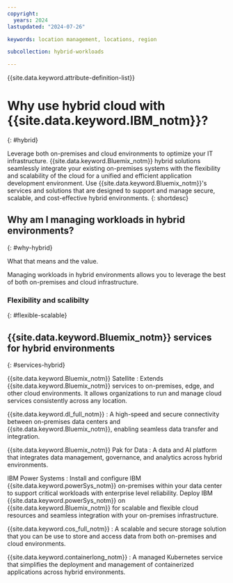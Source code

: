 ```yaml
---
copyright:
  years: 2024
lastupdated: "2024-07-26"

keywords: location management, locations, region

subcollection: hybrid-workloads

---
```


{{site.data.keyword.attribute-definition-list}}

# Why use hybrid cloud with {{site.data.keyword.IBM_notm}}?
{: #hybrid}

Leverage both on-premises and cloud environments to optimize your IT infrastructure. {{site.data.keyword.Bluemix_notm}} hybrid solutions seamlessly integrate your existing on-premises systems with the flexibility and scalability of the cloud for a unified and efficient application development environment. Use {{site.data.keyword.Bluemix_notm}}'s services and solutions that are designed to support and manage secure, scalable, and cost-effective hybrid environments.
{: shortdesc}

## Why am I managing workloads in hybrid environments?
{: #why-hybrid}

What that means and the value.

Managing workloads in hybrid environments allows you to leverage the best of both on-premises and cloud infrastructure.

### Flexibility and scalibilty
{: #flexible-scalable}

## {{site.data.keyword.Bluemix_notm}} services for hybrid environments
{: #services-hybrid}

{{site.data.keyword.Bluemix_notm}} Satellite
:   Extends {{site.data.keyword.Bluemix_notm}} services to on-premises, edge, and other cloud environments. It allows organizations to run and manage cloud services consistently across any location.

{{site.data.keyword.dl_full_notm}}
:   A high-speed and secure connectivity between on-premises data centers and {{site.data.keyword.Bluemix_notm}}, enabling seamless data transfer and integration.

{{site.data.keyword.Bluemix_notm}} Pak for Data
:   A data and AI platform that integrates data management, governance, and analytics across hybrid environments.

IBM Power Systems
:   Install and configure IBM {{site.data.keyword.powerSys_notm}} on-premises within your data center to support critical workloads with enterprise level reliability. Deploy IBM {{site.data.keyword.powerSys_notm}} on {{site.data.keyword.Bluemix_notm}} for scalable and flexible cloud resources and seamless integration with your on-premises infrastructure.

{{site.data.keyword.cos_full_notm}}
:   A scalable and secure storage solution that you can be use to store and access data from both on-premises and cloud environments.

{{site.data.keyword.containerlong_notm}}
:   A managed Kubernetes service that simplifies the deployment and management of containerized applications across hybrid environments.
